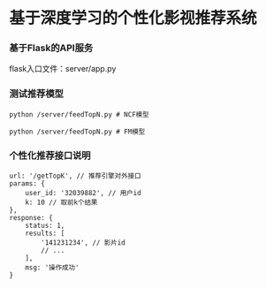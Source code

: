 # 基于深度学习的个性化影视推荐系统

### 基于Flask的API服务
flask入口文件：server/app.py
### 测试推荐模型
```
python /server/feedTopN.py # NCF模型
```
```
python /server/feedTopN.py # FM模型
```

### 个性化推荐接口说明
```
url: '/getTopK', // 推荐引擎对外接口
params: {
    user_id: '32039882', // 用户id
    k: 10 // 取前k个结果
},
response: {
    status: 1,
    results: [
        '141231234', // 影片id
        // ...
    ],
    msg: '操作成功'
}
```